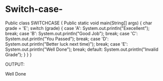 # Switch-case-
Public class SWITCHCASE {
    Public static void main(String[] args) {
       char grade = 'E';
       switch (grade)
       {
           case 'A':
               System.out.println("Execellent");
               break;
           case 'B':
               System.out.println("Good Job");
               break;
           case 'C':
               System.out.println("You Passed");
               break;
           case 'D':
               System.out.println("Better luck next time)");
               break;
           case 'E':
               System.out.println("Well Done");
               break;
           default:
               System.out.println("Invalid Grade”);
       }
    }
}

OUTPUT:

Well Done

